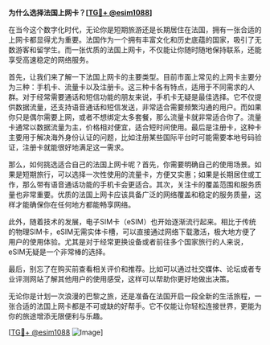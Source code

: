 **为什么选择法国上网卡？[[TG💪+ @esim1088](https://t.me/s/esim1088)]**

在当今这个数字化时代，无论你是短期旅游还是长期居住在法国，拥有一张合适的上网卡都显得尤为重要。法国作为一个拥有丰富文化和历史底蕴的国家，吸引了无数游客和留学生。而一张优质的法国上网卡，不仅能让你随时随地保持联系，还能享受高速稳定的网络服务。

首先，让我们来了解一下法国上网卡的主要类型。目前市面上常见的上网卡主要分为三种：手机卡、流量卡以及注册卡。这三种卡各有特点，适用于不同需求的人群。对于经常需要通话和短信功能的朋友来说，手机卡无疑是最佳选择。它不仅提供数据流量，还支持语音通话和短信发送，非常适合需要频繁沟通的用户。而如果你只是偶尔需要上网，或者不想绑定太多套餐，那么流量卡就非常适合你了。流量卡通常以数据流量为主，价格相对便宜，适合短时间使用。最后是注册卡，这种卡主要用于解决海外身份认证的问题，比如注册某些国际平台时可能需要本地号码验证，注册卡就能很好地满足这一需求。

那么，如何挑选适合自己的法国上网卡呢？首先，你需要明确自己的使用场景。如果是短期旅行，可以选择一次性使用的流量卡，方便又实惠；如果是长期居住或工作，那么带有语音通话功能的手机卡会更适合。其次，关注卡的覆盖范围和服务质量也非常重要。优质的法国上网卡应该具备广泛的网络覆盖和稳定的服务质量，这样才能确保你在任何地方都能畅享网络。

此外，随着技术的发展，电子SIM卡（eSIM）也开始逐渐流行起来。相比于传统的物理SIM卡，eSIM无需实体卡槽，可以直接通过网络下载激活，极大地方便了用户的使用体验。尤其是对于经常更换设备或者前往多个国家旅行的人来说，eSIM无疑是一个非常棒的选择。

最后，别忘了在购买前查看相关评价和推荐。比如可以通过社交媒体、论坛或者专业评测网站了解其他用户的使用感受，这样可以帮助你更好地做出决策。

无论你是计划一次浪漫的巴黎之旅，还是准备在法国开启一段全新的生活旅程，一张合适的法国上网卡都是不可或缺的好帮手。它不仅能让你轻松连接世界，更能为你的旅途增添无限便利与乐趣。

[[TG💪+ @esim1088](https://t.me/s/esim1088) ![Image](https://i.postimg.cc/4NQfJmqS/Snipaste-2025-05-13-00-14-12.png)]